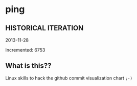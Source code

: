 # ping

## HISTORICAL ITERATION
2013-11-28

Incremented: 6753

## What is this?? 
Linux skills to hack the github commit visualization chart `;-)`
